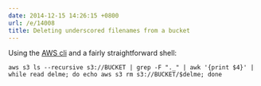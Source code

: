 ```yaml
---
date: 2014-12-15 14:26:15 +0800
url: /e/14008
title: Deleting underscored filenames from a bucket
---
```



Using the [AWS cli](http://aws.amazon.com/cli/) and a fairly straightforward shell:

	aws s3 ls --recursive s3://BUCKET | grep -F "._" | awk '{print $4}' | while read delme; do echo aws s3 rm s3://BUCKET/$delme; done
